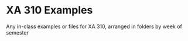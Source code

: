 # XA 310 Examples

Any in-class examples or files for XA 310, arranged in folders by week of semester
